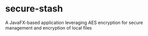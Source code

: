 # secure-stash
A JavaFX-based application leveraging AES encryption for secure management and encryption of local files
